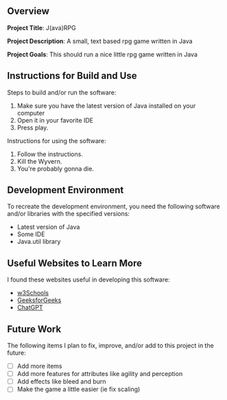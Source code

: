## Overview

**Project Title**: J(ava)RPG

**Project Description**: A small, text based rpg game written in Java

**Project Goals**: This should run a nice little rpg game written in Java

## Instructions for Build and Use

Steps to build and/or run the software:

1. Make sure you have the latest version of Java installed on your computer
2. Open it in your favorite IDE
3. Press play.

Instructions for using the software:

1. Follow the instructions.
2. Kill the Wyvern.
3. You're probably gonna die.

## Development Environment 

To recreate the development environment, you need the following software and/or libraries with the specified versions:

* Latest version of Java
* Some IDE
* Java.util library

## Useful Websites to Learn More

I found these websites useful in developing this software:

* [w3Schools](https://www.w3schools.com/java/)
* [GeeksforGeeks](https://www.geeksforgeeks.org/java/?_hsmi=176220481)
* [ChatGPT](https://chat.openai.com/)

## Future Work

The following items I plan to fix, improve, and/or add to this project in the future:

* [ ] Add more items
* [ ] Add more features for attributes like agility and perception
* [ ] Add effects like bleed and burn
* [ ] Make the game a little easier (ie fix scaling)
